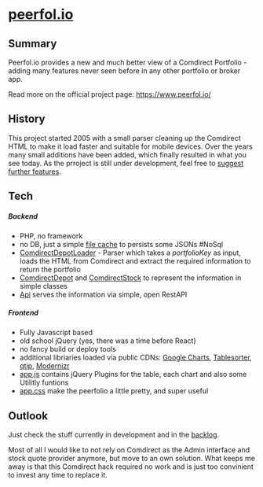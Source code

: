 [peerfol.io](https://www.peerfol.io "www.peerfol.io")
=========

## Summary
Peerfol.io provides a new and much better view of a Comdirect Portfolio - adding many features never seen before in any other portfolio or broker app.

Read more on the official project page: https://www.peerfol.io/

## History
This project started 2005 with a small parser cleaning up the Comdirect HTML to make it load faster and suitable for mobile devices. Over the years many small additions have been added, which finally resulted in what you see today. As the prroject is still under development, feel free to [suggest further features](https://github.com/peerfolio/app/discussions "suggest further features directly via github").

## Tech

##### Backend
 - PHP, no framework
 - no DB, just a simple [file cache](https://github.com/peerfolio/app/blob/master/vendor/FileCache.php "file cache") to persists some JSONs #NoSql
 - [ComdirectDepotLoader](https://github.com/peerfolio/app/blob/master/ComdirectDepotLoader.php "ComdirectDepotLoader.php") - Parser which takes a *portfolioKey* as input, loads the HTML from Comdirect and extract the required information to return the portfolio
 - [ComdirectDepot](https://github.com/peerfolio/app/blob/master/ComdirectDepot.php "ComdirectDepot.php") and [ComdirectStock](https://github.com/peerfolio/app/blob/master/ComdirectStock.php "ComdirectStock.php") to represent the information in simple classes
 - [Api](https://github.com/peerfolio/app/blob/master/api1.php "api1.php") serves the information via simple, open RestAPI

##### Frontend
- Fully Javascript based
- old school jQuery (yes, there was a time before React)
- no fancy build or deploy tools
- additional libriaries loaded via public CDNs: [Google Charts](https://developers.google.com/chart "Google Charts"), [Tablesorter](https://mottie.github.io/tablesorter/docs/ "Tablesorter"), [qtip](https://github.com/qTip2/qTip2/ "qtip"), [Modernizr](https://modernizr.com/ "Modernizr")
- [app.js](https://github.com/peerfolio/app/blob/master/app.js "app.js") contains jQuery Plugins for the table, each chart and also some Utilitly funtions
- [app.css](https://github.com/peerfolio/app/blob/master/depot.css "app.css") make the peerfolio a little pretty, and super useful


## Outlook
Just check the stuff currently in development and in the [backlog](https://github.com/peerfolio/app/issues "issue tracker").

Most of all I would like to not rely on Comdirect as the Admin interface and stock quote provider anymore, but move to an own solution. What keeps me away is that this Comdirect hack required no work and is just too convinient to invest any time to replace it.
